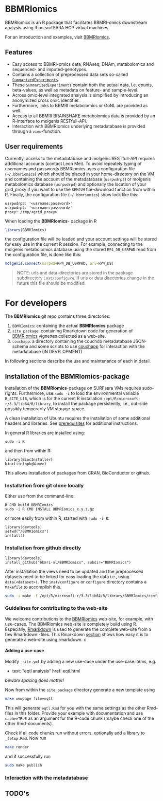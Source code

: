 # BBMRIomics

BBMRIomics is an R package that facilitates BBMRI-omics downstream
analysis using R on surfSARA HCP virtual machines.

For an introduction and examples, visit
[BBMRIomics](http://bios-vm.bbmrirp3-lumc.surf-hosted.nl/BBMRIomics/).

## Features

* Easy access to BBMRI-omics data; RNAseq, DNAm, metabolomics and
  sequenced- and imputed-genotypes.
* Contains a collection of preprocessed data sets so-called
  [`SummarizedExperiments`](http://bioconductor.org/packages/SummarizedExperiment/).
* These `SummarizedExperiments` contain both the actual data,
  i.e. counts, beta-values, as well as metadata on feature- and
  sample-level.
* Across omic-level integrated analysis is simplified by introducing
  an anonymized cross omic identifier.
* Furthermore, links to BBMRI metabolomics or GoNL are provided as
  well.
* Access to all BBMRI BRAINSHAKE metabolomics data is provided by an
  R-interface to molgenis RESTfull-API.
* Interaction with BBMRIomics underlying metadatabase is provided
  through a `view`-function.

## User requirements

Currently, access to the metadatabase and molgenis RESTfull-API
requires additional accounts (contact Leon Mei). To avoid repeately
typing of usernames and passwords BBMRIomics uses a configuration file
(`~/.bbmriomics`) which should be placed in your home-directory on the
VM and containing the account of the metadatabase (`usrpwdrp3`) or
molgenis metabolomics database (`usrpwdrp4`) and optionally the
location of your grid_proxy if you want to use the `SRM2VM`
file-download function from within R. Finally, the configuration file
(`~/.bbmriomics`) show look like this:

```{bash}
usrpwdrp3: '<usrname:password>'
usrpwdrp4: '<usrname:password>'
proxy: /tmp/<grid_proxy>
```

When loading the **BBMRIomics**- package in R

```r
library(BBMRIomics)
```

the configuration file will be loaded and your account settings will be
stored for easy use in the current R session. For example, connecting to the
molgenis metabolomics database using the stored `RP4_DB_USRPWD` read from 
the configuration file, is done like this:

```r
molgenis.connect(usrpwd=RP4_DB_USRPWD, url=RP4_DB)
```

> NOTE: urls and data-directories are stored in the package
> subdirectory `inst/configure`. If urls or data directories change in
> the future this file should be modified.

# For developers 

The **BBMRIomics** git repo contains three directories: 

1. `BBMRIomics`: containing the actual **BBMRIomics** package
2. `site_package`: containing Rmarkdown code for generation of
   [BBMRIomics](bios-vm.bbmrirp3-lumc.surf-hosted.nl/BBMRIomics/index.html)
   vignettes collected as a web-site.
3. `couchapp`: a directory containing the couchdb metadatabase
   JSON-schema and some scripts to use
   [couchapp](https://github.com/couchapp/couchapp) for interaction
   with the metadatabase (IN DEVELOPMENT)

In following sections describe the use and maintenance of each in
detail.

## Installation of the **BBMRIomics**-package ##

Installation of the **BBMRIomics**-package on SURFsara VMs requires
sudo-rights. Furthermore, use `sudo -i` to load the environmental
variable `R_SITE_LIB`, which is for the current R installation
`/opt/R/microsoft-r/3.3/lib64/R/library`, to install the package
persistently, i.e., out-side possibly temporarily VM storage-space.

A clean installation of Ubuntu requires the installation of some
additional headers and libraries. See
[prerequisites](inst/configure/prerequisites.md) for additional
instructions.

In general R libraries are installed using: 

```{bash}
sudo -i R
```
and then from within R:

```{r}
library(BiocInstaller)
biocLite(<pkgName>)
```

This allows installation of packages from CRAN, BioConductor or
github.

### Installation from git clone locally ###

Either use from the command-line: 

```{bash}
R CMD build BBMRIomics
sudo -i R CMD INSTALL BBMRIomics_x.y.z.gz
```

or more easily from within R, started with `sudo -i R`:

```{r}
library(devtools)
setwd("/BBMRIomics")
install()
```

### Installation from github directly ###

```{r}
library(devtools)
install_github("bbmri-nl/BBMRIomics", subdir="BBMRIomics")
```

After installation the views need to be updated and the preprocessed
datasets need to be linked for easy loading the data i.e., using
`data(<dataset>)`. The `inst/configure` or `configure` directory
contains a `Makefile` to accomplish this.

```bash
sudo -i make -f /opt/R/microsoft-r/3.3/lib64/R/library/BBMRIomics/configure/Makefile USRPWD='<usrpwdrp3>'
```

### Guidelines for contributing to the web-site ###

We welcome contributions to the
[BBMRIomics](bios-vm.bbmrirp3-lumc.surf-hosted.nl/BBMRIomics/index.html)
web-site, for example, with use-cases. The BBMRIomics web-site is
completely build using R. Especially,
[Rmarkdown](http://rmarkdown.rstudio.com/) is used to generate the
complete web-site from a few Rmarkdown -files. This Rmarkdown
[section](http://rmarkdown.rstudio.com/rmarkdown_websites.html) shows
how easy it is to generate a web-site using rmarkdown. x

#### Adding a use-case ####

Modify `_site.yml` by adding a new use-case under the use-case items, e.g. 

- text:  "eqtl analysis"
  href: eqtl.html
  
*beware spacing does matter!*

Now from within the `site_package` directory generate a new template using 

```bash
make newpage file=eqtl
```

This will generate `eqtl.Rmd` for you with the same settings as the
other Rmd-files in this folder. Provide your example with
documentation and use `cache=TRUE` as an argument for the R-code
chunk (maybe check one of the other Rmd-documents). 

Check if all code chunks run without errors, optionally add a library
to `_setup.Rmd`. Now run

```bash
make render     
```

and if successfully run

```bash
sudo make publish
```

### Interaction with the metadatabase ###

## TODO's ##


